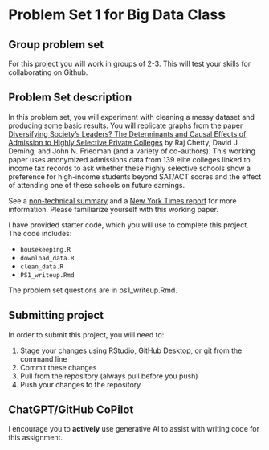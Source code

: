 # Problem Set 1 for Big Data Class

## Group problem set 
For this project you will work in groups of 2-3. This will test your skills for collaborating on Github. 

## Problem Set description
In this problem set, you will experiment with cleaning a messy dataset and producing some basic results. You will replicate graphs from the paper [Diversifying Society’s Leaders? The Determinants and Causal Effects of Admission to Highly Selective Private Colleges](https://opportunityinsights.org/wp-content/uploads/2023/07/CollegeAdmissions_Paper.pdf) by Raj Chetty, David J. Deming, and John N. Friedman (and a variety of co-authors). This working paper uses anonymized admissions data from 139 elite colleges linked to income tax records to ask whether these highly selective schools show a preference for high-income students beyond SAT/ACT scores and the effect of attending one of these schools on future earnings. 

See a [non-technical summary](https://opportunityinsights.org/wp-content/uploads/2023/07/CollegeAdmissions_Nontech.pdf) and a [New York Times report](https://www.nytimes.com/interactive/2023/07/24/upshot/ivy-league-elite-college-admissions.html) for more information. Please familiarize yourself with this working paper. 

I have provided starter code, which you will use to complete this project. The code includes:

- `housekeeping.R`
- `download_data.R`
- `clean_data.R`
- `PS1_writeup.Rmd`

The problem set questions are in ps1_writeup.Rmd. 

## Submitting project

In order to submit this project, you will need to:

1. Stage your changes using RStudio, GitHub Desktop, or git from the command line
2. Commit these changes
3. Pull from the repository (always pull before you push)
4. Push your changes to the repository

## ChatGPT/GitHub CoPilot

I encourage you to **actively** use generative AI to assist with writing code for this assignment. 